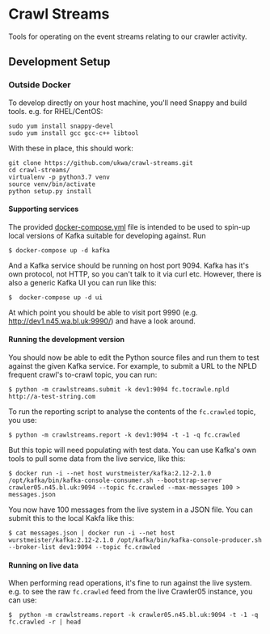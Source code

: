 Crawl Streams
=============

Tools for operating on the event streams relating to our crawler activity.


## Development Setup

### Outside Docker

To develop directly on your host machine, you'll need Snappy and build tools. e.g. for RHEL/CentOS:

```
sudo yum install snappy-devel
sudo yum install gcc gcc-c++ libtool
```

With these in place, this should work:

```
git clone https://github.com/ukwa/crawl-streams.git
cd crawl-streams/
virtualenv -p python3.7 venv
source venv/bin/activate
python setup.py install
```

#### Supporting services

The provided [docker-compose.yml](./docker-compose.yml) file is intended to be used to spin-up local versions of Kafka suitable for developing against. Run 

```
$ docker-compose up -d kafka
```

And a Kafka service should be running on host port 9094. Kafka has it's own protocol, not HTTP, so you can't talk to it via curl etc. However, there is also a generic Kafka UI you can run like this:

```
$  docker-compose up -d ui
```

At which point you should be able to visit port 9990 (e.g. http://dev1.n45.wa.bl.uk:9990/) and have a look around.

#### Running the development version

You should now be able to edit the Python source files and run them to test against the given Kafka service. For example, to submit a URL to the NPLD frequent crawl's to-crawl topic, you can run:

```
$ python -m crawlstreams.submit -k dev1:9094 fc.tocrawle.npld http://a-test-string.com
```

To run the reporting script to analyse the contents of the `fc.crawled` topic, you use:

```
$ python -m crawlstreams.report -k dev1:9094 -t -1 -q fc.crawled
```

But this topic will need populating with test data. You can use Kafka's own tools to pull some data from the live service, like this:

    $ docker run -i --net host wurstmeister/kafka:2.12-2.1.0 /opt/kafka/bin/kafka-console-consumer.sh --bootstrap-server crawler05.n45.bl.uk:9094 --topic fc.crawled --max-messages 100 > messages.json

You now have 100 messages from the live system in a JSON file. You can submit this to the local Kakfa like this:

    $ cat messages.json | docker run -i --net host wurstmeister/kafka:2.12-2.1.0 /opt/kafka/bin/kafka-console-producer.sh --broker-list dev1:9094 --topic fc.crawled

#### Running on live data

When performing read operations, it's fine to run against the live system. e.g. to see the raw `fc.crawled` feed from the live Crawler05 instance, you can use:

```
$  python -m crawlstreams.report -k crawler05.n45.bl.uk:9094 -t -1 -q fc.crawled -r | head
```


